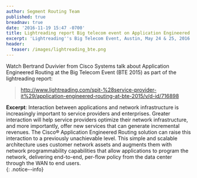 ```yaml
---
author: Segment Routing Team
published: true
breadnav: true
date: '2016-11-19 15:47 -0700'
title: Lightreading report Big telecom event on Application Engineered Routing
excerpt: 'Lightreading''s Big Telecom Event, Austin, May 24 & 25, 2016 '
header:
  teaser: /images/lightreading_bte.png
---
```

  
Watch Bertrand Duvivier from Cisco Systems talk about Application Engineered Routing at the Big Telecom Event (BTE 2015) as part of the lightreading report:  

><http://www.lightreading.com/spit-%28service-provider-it%29/application-engineered-routing-at-bte-2015/v/d-id/716898>

**Excerpt**: Interaction between applications and network infrastructure is increasingly important to service providers and enterprises. Greater interaction will help service providers optimize their network infrastructure, and more importantly, offer new services that can generate incremental revenues. The Cisco® Application Engineered Routing solution can raise this interaction to a previously unachievable level. This simple and scalable architecture uses customer network assets and augments them with network programmability capabilities that allow applications to program the network, delivering end-to-end, per-flow policy from the data center through the WAN to end users.   
{: .notice--info}
